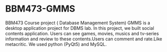 # BBM473-GMMS
BBM473 Course project ( Database Management System)
GMMS is a desktop application project for DBMS lab. In this project, we built social contents application. Users can see games, movies, 
musics and tv-series information and review to these contents.Users can comment and rate.Like metacritic.
We used python (PyQt5) and MySQL.
